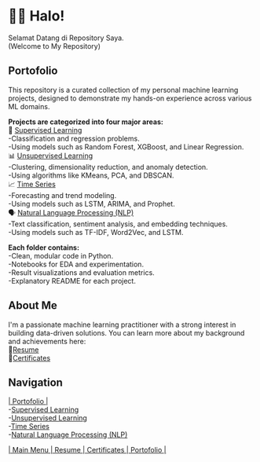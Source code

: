# 👋🏻 Halo!
Selamat Datang di Repository Saya.  
(Welcome to My Repository)

## Portofolio
This repository is a curated collection of my personal machine learning projects, designed to demonstrate my hands-on experience across various ML domains.

**Projects are categorized into four major areas:**  
🧠 [Supervised Learning](https://github.com/Raynaldi-DC/Supervised-Learning)  
-Classification and regression problems.  
-Using models such as Random Forest, XGBoost, and Linear Regression.  
📊 [Unsupervised Learning](https://github.com/Raynaldi-DC/Unsupervised-Learning)  
-Clustering, dimensionality reduction, and anomaly detection.  
-Using algorithms like KMeans, PCA, and DBSCAN.  
📈 [Time Series](https://github.com/Raynaldi-DC/Time-Series)  
-Forecasting and trend modeling.  
-Using models such as LSTM, ARIMA, and Prophet.  
🗣️ [Natural Language Processing (NLP)](https://github.com/Raynaldi-DC/Natural-Language-Processing)  
-Text classification, sentiment analysis, and embedding techniques.  
-Using models such as TF-IDF, Word2Vec, and LSTM.  

**Each folder contains:**  
-Clean, modular code in Python.  
-Notebooks for EDA and experimentation.  
-Result visualizations and evaluation metrics.  
-Explanatory README for each project.  

## About Me
I'm a passionate machine learning practitioner with a strong interest in building data-driven solutions. You can learn more about my background and achievements here:  
📄[Resume](https://github.com/Raynaldi-DC/Resume)  
📜[Certificates](https://github.com/Raynaldi-DC/Certificates)  

## Navigation
[| Portofolio |](#)  
-[Supervised Learning](https://github.com/Raynaldi-DC/Supervised-Learning)  
-[Unsupervised Learning](https://github.com/Raynaldi-DC/Unsupervised-Learning)  
-[Time Series](https://github.com/Raynaldi-DC/Time-Series)  
-[Natural Language Processing (NLP)](https://github.com/Raynaldi-DC/Natural-Language-Processing)   

[| Main Menu ](https://github.com/Raynaldi-DC)[| Resume ](https://github.com/Raynaldi-DC/Resume)[| Certificates ](https://github.com/Raynaldi-DC/Certificates)[| Portofolio |](https://github.com/Raynaldi-DC/Portofolio)
